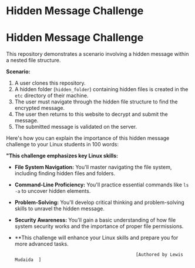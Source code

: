 # Hidden Message Challenge
# Hidden Message Challenge

This repository demonstrates a scenario involving a hidden message within a nested file structure.

**Scenario:**

1. A user clones this repository.
2. A hidden folder (`hidden_folder`) containing hidden files is created in the `etc` directory of their machine.
3. The user must navigate through the hidden file structure to find the encrypted message.
4. The user then returns to this website to decrypt and submit the message.
5. The submitted message is validated on the server.



Here's how you can explain the importance of this hidden message challenge to your Linux students in 100 words:

**"This challenge emphasizes key Linux skills:**

* **File System Navigation:** You'll master navigating the file system, including finding hidden files and folders.
* **Command-Line Proficiency:** You'll practice essential commands like `ls -a` to uncover hidden elements.
* **Problem-Solving:** You'll develop critical thinking and problem-solving skills to unravel the hidden message.
* **Security Awareness:** You'll gain a basic understanding of how file system security works and the importance of proper file permissions.
* **This challenge will enhance your Linux skills and prepare you for more advanced tasks.





                                                    [Authored by Lewis Mudaida  ]


                         
                                               

   

